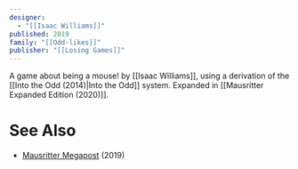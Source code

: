 ```yaml
---
designer:
  - "[[Isaac Williams]]"
published: 2019
family: "[[Odd-likes]]"
publisher: "[[Losing Games]]"
---
```


A game about being a mouse! by [[Isaac Williams]], using a derivation of the [[Into the Odd (2014)|Into the Odd]] system. Expanded in [[Mausritter Expanded Edition (2020)]].

# See Also

- [Mausritter Megapost](https://losing.games/2019-09-28-mausritter-megapost/) (2019)